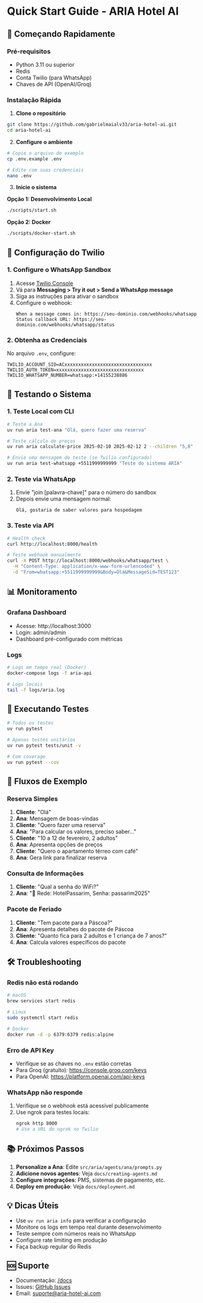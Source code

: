 # Quick Start Guide - ARIA Hotel AI

## 🚀 Começando Rapidamente

### Pré-requisitos

- Python 3.11 ou superior
- Redis
- Conta Twilio (para WhatsApp)
- Chaves de API (OpenAI/Groq)

### Instalação Rápida

1. **Clone o repositório**
```bash
git clone https://github.com/gabrielmaialv33/aria-hotel-ai.git
cd aria-hotel-ai
```

2. **Configure o ambiente**
```bash
# Copie o arquivo de exemplo
cp .env.example .env

# Edite com suas credenciais
nano .env
```

3. **Inicie o sistema**

**Opção 1: Desenvolvimento Local**
```bash
./scripts/start.sh
```

**Opção 2: Docker**
```bash
./scripts/docker-start.sh
```

## 🔧 Configuração do Twilio

### 1. Configure o WhatsApp Sandbox

1. Acesse [Twilio Console](https://console.twilio.com)
2. Vá para **Messaging > Try it out > Send a WhatsApp message**
3. Siga as instruções para ativar o sandbox
4. Configure o webhook:
   ```
   When a message comes in: https://seu-dominio.com/webhooks/whatsapp
   Status callback URL: https://seu-dominio.com/webhooks/whatsapp/status
   ```

### 2. Obtenha as Credenciais

No arquivo `.env`, configure:
```env
TWILIO_ACCOUNT_SID=ACxxxxxxxxxxxxxxxxxxxxxxxxxxxxxxxx
TWILIO_AUTH_TOKEN=xxxxxxxxxxxxxxxxxxxxxxxxxxxxxxxx
TWILIO_WHATSAPP_NUMBER=whatsapp:+14155238886
```

## 📱 Testando o Sistema

### 1. Teste Local com CLI

```bash
# Teste a Ana
uv run aria test-ana "Olá, quero fazer uma reserva"

# Teste cálculo de preços
uv run aria calculate-price 2025-02-10 2025-02-12 2 --children "5,8"

# Envie uma mensagem de teste (se Twilio configurado)
uv run aria test-whatsapp +5511999999999 "Teste do sistema ARIA"
```

### 2. Teste via WhatsApp

1. Envie "join [palavra-chave]" para o número do sandbox
2. Depois envie uma mensagem normal:
   ```
   Olá, gostaria de saber valores para hospedagem
   ```

### 3. Teste via API

```bash
# Health check
curl http://localhost:8000/health

# Teste webhook manualmente
curl -X POST http://localhost:8000/webhooks/whatsapp/test \
  -H "Content-Type: application/x-www-form-urlencoded" \
  -d "From=whatsapp:+5511999999999&Body=Olá&MessageSid=TEST123"
```

## 📊 Monitoramento

### Grafana Dashboard
- Acesse: http://localhost:3000
- Login: admin/admin
- Dashboard pré-configurado com métricas

### Logs
```bash
# Logs em tempo real (Docker)
docker-compose logs -f aria-api

# Logs locais
tail -f logs/aria.log
```

## 🧪 Executando Testes

```bash
# Todos os testes
uv run pytest

# Apenas testes unitários
uv run pytest tests/unit -v

# Com coverage
uv run pytest --cov
```

## 📝 Fluxos de Exemplo

### Reserva Simples

1. **Cliente**: "Olá"
2. **Ana**: Mensagem de boas-vindas
3. **Cliente**: "Quero fazer uma reserva"
4. **Ana**: "Para calcular os valores, preciso saber..."
5. **Cliente**: "10 a 12 de fevereiro, 2 adultos"
6. **Ana**: Apresenta opções de preços
7. **Cliente**: "Quero o apartamento térreo com café"
8. **Ana**: Gera link para finalizar reserva

### Consulta de Informações

1. **Cliente**: "Qual a senha do WiFi?"
2. **Ana**: "📶 Rede: HotelPassarim, Senha: passarim2025"

### Pacote de Feriado

1. **Cliente**: "Tem pacote para a Páscoa?"
2. **Ana**: Apresenta detalhes do pacote de Páscoa
3. **Cliente**: "Quanto fica para 2 adultos e 1 criança de 7 anos?"
4. **Ana**: Calcula valores específicos do pacote

## 🛠️ Troubleshooting

### Redis não está rodando
```bash
# macOS
brew services start redis

# Linux
sudo systemctl start redis

# Docker
docker run -d -p 6379:6379 redis:alpine
```

### Erro de API Key
- Verifique se as chaves no `.env` estão corretas
- Para Groq (gratuito): https://console.groq.com/keys
- Para OpenAI: https://platform.openai.com/api-keys

### WhatsApp não responde
1. Verifique se o webhook está acessível publicamente
2. Use ngrok para testes locais:
   ```bash
   ngrok http 8000
   # Use a URL do ngrok no Twilio
   ```

## 📚 Próximos Passos

1. **Personalize a Ana**: Edite `src/aria/agents/ana/prompts.py`
2. **Adicione novos agentes**: Veja `docs/creating-agents.md`
3. **Configure integrações**: PMS, sistemas de pagamento, etc.
4. **Deploy em produção**: Veja `docs/deployment.md`

## 💡 Dicas Úteis

- Use `uv run aria info` para verificar a configuração
- Monitore os logs em tempo real durante desenvolvimento
- Teste sempre com números reais no WhatsApp
- Configure rate limiting em produção
- Faça backup regular do Redis

## 🆘 Suporte

- Documentação: [/docs](/docs)
- Issues: [GitHub Issues](https://github.com/gabrielmaialv33/aria-hotel-ai/issues)
- Email: suporte@aria-hotel-ai.com
